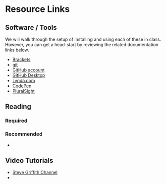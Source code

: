 # Resource Links

## Software / Tools

We will walk through the setup of installing and using each of these in class. However, you can get a head-start by reviewing the related documentation links below.

- [Brackets](https://code.visualstudio.com/download)
- [git](https://git-scm.com/downloads)
- [GitHub account](https://github.com/)
- [GitHub Desktop](https://desktop.github.com/)
- [Lynda.com](https://lynda.com/)
- [CodePen](https://codepen.io/)
- [PluralSight](https://www.pluralsight.com/)

## Reading

### Required

### Recommended

- 

## Video Tutorials

- [Steve Griffith Channel](https://www.youtube.com/channel/UCTBGXCJHORQjivtgtMsmkAQ/)
- 

